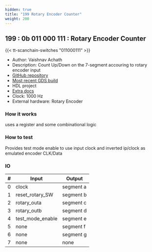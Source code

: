 ```yaml
---
hidden: true
title: "199 Rotary Encoder Counter"
weight: 200
---
```


## 199 : 0b 011 000 111 : Rotary Encoder Counter

{{< tt-scanchain-switches "011000111" >}}

* Author: Vaishnav Achath
* Description: Count Up/Down on the 7-segment accouring to rotary encoder input
* [GitHub repository](https://github.com/vaishnavachath/tt02-submission-rotary-encoder-counter)
* [Most recent GDS build](https://github.com/vaishnavachath/tt02-submission-rotary-encoder-counter/actions/runs/3595979401)
* HDL project
* [Extra docs]()
* Clock: 1000 Hz
* External hardware: Rotary Encoder



### How it works

uses a register and some combinational logic

### How to test

Provides test mode enable to use input clock and inverted ip/clock as emulated encoder CLK/Data

### IO

| # | Input        | Output       |
|---|--------------|--------------|
| 0 | clock  | segment a |
| 1 | reset_rotary_SW  | segment b |
| 2 | rotary_outa  | segment c |
| 3 | rotary_outb  | segment d |
| 4 | test_mode_enable  | segment e |
| 5 | none  | segment f |
| 6 | none  | segment g |
| 7 | none  | none |
